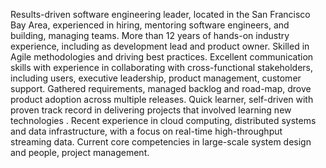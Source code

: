 Results-driven software engineering leader, located in the San Francisco Bay Area, experienced in hiring, mentoring software engineers, and building, managing teams. More than 12 years of hands-on industry experience, including as development lead and product owner. Skilled in Agile methodologies and driving best practices. Excellent communication skills with experience in collaborating with cross-functional stakeholders, including users, executive leadership, product management, customer support. Gathered requirements, managed backlog and road-map, drove product adoption across multiple releases. Quick learner, self-driven with proven track record in delivering projects that involved learning new technologies . Recent experience in cloud computing, distributed systems and data infrastructure, with a focus on real-time high-throughput streaming data. Current core competencies in large-scale system design and people, project management.
